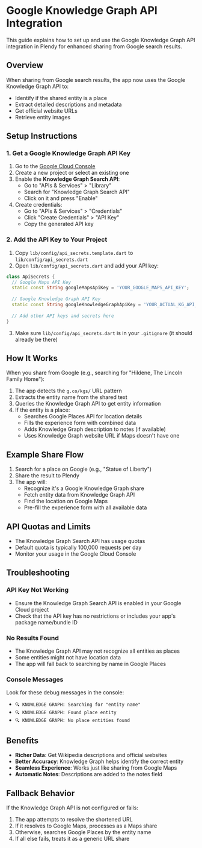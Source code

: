 # Google Knowledge Graph API Integration

This guide explains how to set up and use the Google Knowledge Graph API integration in Plendy for enhanced sharing from Google search results.

## Overview

When sharing from Google search results, the app now uses the Google Knowledge Graph API to:
- Identify if the shared entity is a place
- Extract detailed descriptions and metadata
- Get official website URLs
- Retrieve entity images

## Setup Instructions

### 1. Get a Google Knowledge Graph API Key

1. Go to the [Google Cloud Console](https://console.cloud.google.com/)
2. Create a new project or select an existing one
3. Enable the **Knowledge Graph Search API**:
   - Go to "APIs & Services" > "Library"
   - Search for "Knowledge Graph Search API"
   - Click on it and press "Enable"
4. Create credentials:
   - Go to "APIs & Services" > "Credentials"
   - Click "Create Credentials" > "API Key"
   - Copy the generated API key

### 2. Add the API Key to Your Project

1. Copy `lib/config/api_secrets.template.dart` to `lib/config/api_secrets.dart`
2. Open `lib/config/api_secrets.dart` and add your API key:

```dart
class ApiSecrets {
  // Google Maps API Key
  static const String googleMapsApiKey = 'YOUR_GOOGLE_MAPS_API_KEY';
  
  // Google Knowledge Graph API Key
  static const String googleKnowledgeGraphApiKey = 'YOUR_ACTUAL_KG_API_KEY_HERE';
  
  // Add other API keys and secrets here
}
```

3. Make sure `lib/config/api_secrets.dart` is in your `.gitignore` (it should already be there)

## How It Works

When you share from Google (e.g., searching for "Hildene, The Lincoln Family Home"):

1. The app detects the `g.co/kgs/` URL pattern
2. Extracts the entity name from the shared text
3. Queries the Knowledge Graph API to get entity information
4. If the entity is a place:
   - Searches Google Places API for location details
   - Fills the experience form with combined data
   - Adds Knowledge Graph description to notes (if available)
   - Uses Knowledge Graph website URL if Maps doesn't have one

## Example Share Flow

1. Search for a place on Google (e.g., "Statue of Liberty")
2. Share the result to Plendy
3. The app will:
   - Recognize it's a Google Knowledge Graph share
   - Fetch entity data from Knowledge Graph API
   - Find the location on Google Maps
   - Pre-fill the experience form with all available data

## API Quotas and Limits

- The Knowledge Graph Search API has usage quotas
- Default quota is typically 100,000 requests per day
- Monitor your usage in the Google Cloud Console

## Troubleshooting

### API Key Not Working
- Ensure the Knowledge Graph Search API is enabled in your Google Cloud project
- Check that the API key has no restrictions or includes your app's package name/bundle ID

### No Results Found
- The Knowledge Graph API may not recognize all entities as places
- Some entities might not have location data
- The app will fall back to searching by name in Google Places

### Console Messages
Look for these debug messages in the console:
- `🔍 KNOWLEDGE GRAPH: Searching for "entity name"`
- `🔍 KNOWLEDGE GRAPH: Found place entity`
- `🔍 KNOWLEDGE GRAPH: No place entities found`

## Benefits

- **Richer Data**: Get Wikipedia descriptions and official websites
- **Better Accuracy**: Knowledge Graph helps identify the correct entity
- **Seamless Experience**: Works just like sharing from Google Maps
- **Automatic Notes**: Descriptions are added to the notes field

## Fallback Behavior

If the Knowledge Graph API is not configured or fails:
1. The app attempts to resolve the shortened URL
2. If it resolves to Google Maps, processes as a Maps share
3. Otherwise, searches Google Places by the entity name
4. If all else fails, treats it as a generic URL share 